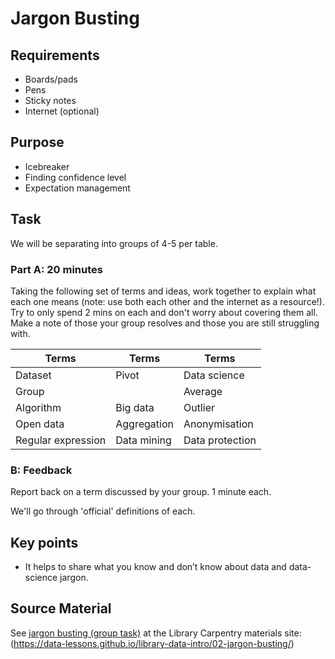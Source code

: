 Jargon Busting
==============

Requirements
------------

- Boards/pads
- Pens
- Sticky notes
- Internet (optional)

Purpose
-------

- Icebreaker
- Finding confidence level
- Expectation management

Task
----

We will be separating into groups of 4-5 per table.

### Part A: 20 minutes

Taking the following set of terms and ideas, work together to explain what each one means (note: use both each other and the internet as a resource!).  Try to only spend 2 mins on each and don't worry about covering them all.  Make a note of those your group resolves and those you are still struggling with.

| Terms | Terms | Terms |
| ----- | ----- | ----- |
| Dataset | Pivot | Data science |
| Group |  | Average |
| Algorithm | Big data | Outlier |
| Open data | Aggregation | Anonymisation |
| Regular expression | Data mining | Data protection |

### B: Feedback

Report back on a term discussed by your group. 1 minute each.

We'll go through 'official' definitions of each.

Key points
----------

- It helps to share what you know and don’t know about data and data-science jargon.

Source Material
---------------

See [jargon busting (group task)](https://data-lessons.github.io/library-data-intro/02-jargon-busting/) at the Library Carpentry materials site:
(https://data-lessons.github.io/library-data-intro/02-jargon-busting/)